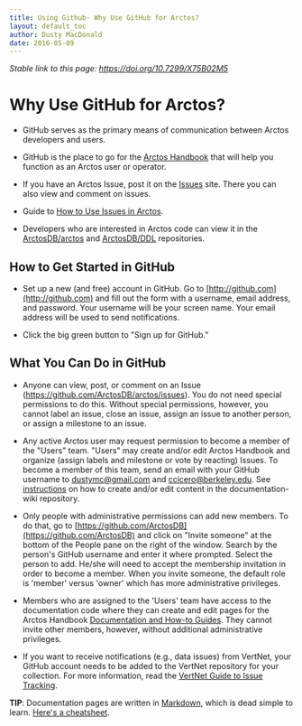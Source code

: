 ```yaml
---
title: Using Github- Why Use GitHub for Arctos?
layout: default_toc
author: Dusty MacDonald
date: 2016-05-09
---
```


_Stable link to this page: https://doi.org/10.7299/X75B02M5_

# Why Use GitHub for Arctos?

* GitHub serves as the primary means of communication between Arctos developers and users.

* GitHub is the place to go for the [Arctos Handbook](https://arctosdb.github.io/documentation-wiki/) that will help you function as an Arctos user or operator. 

* If you have an Arctos Issue, post it on the [Issues](https://github.com/ArctosDB/arctos/issues) site. There you can also view and comment on issues.

* Guide to [How to Use Issues in Arctos](https://arctosdb.github.io/documentation-wiki/how_to/How-to-Use-Issues-in-Arctos.html).

* Developers who are interested in Arctos code can view it in the [ArctosDB/arctos](https://github.com/ArctosDB/arctos) and [ArctosDB/DDL](https://github.com/ArctosDB/DDL) repositories.

## How to Get Started in GitHub

* Set up a new (and free) account in GitHub. Go to [http://github.com](http://github.com) and fill out the form with a username, email address, and password. Your username will be your screen name. Your email address will be used to send notifications.

* Click the big green button to "Sign up for GitHub."

## What You Can Do in GitHub

* Anyone can view, post, or comment on an Issue (<https://github.com/ArctosDB/arctos/issues>). 
You do not need special permissions to do this. Without special permissions, however, you cannot label an issue,
 close an issue, assign an issue to another person, or assign a milestone to an issue.

* Any active Arctos user may request permission to become a member of the "Users" team. 
"Users" may create and/or edit Arctos Handbook and organize (assign labels and milestone or vote by reacting) Issues. 
To become a member of this team, send an email with your GitHub username to dustymc@gmail.com and 
ccicero@berkeley.edu. 
See [instructions](https://arctosdb.github.io/documentation-wiki/how_to/How-to-Create-or-Edit-Content-on-the-Arctos-Wiki) on how to 
create and/or edit content in the documentation-wiki repository.

* Only people with administrative permissions can add new members. To do that, go to [https://github.com/ArctosDB](https://github.com/ArctosDB) and click on "Invite someone" at the bottom of the People pane on the right of the window. Search by the person's GitHub username and enter it where prompted. Select the person to add. He/she will need to accept the membership invitation in order to become a member. When you invite someone, the default role is 'member' versus 'owner' which has more administrative privileges. 

* Members who are assigned to the 'Users' team have access to the documentation code where they can create and 
edit pages for the Arctos Handbook 
[Documentation and How-to Guides](https://github.com/ArctosDB/documentation-wiki/wiki/Index-to-Arctos-Documentation-and-How-To-Guides).
 They cannot invite other members, however, without additional administrative privileges.

* If you want to receive notifications (e.g., data issues) from VertNet, your GitHub account needs to be added to the VertNet 
repository for your collection. For more information, read 
the [VertNet Guide to Issue Tracking](http://vertnet.org/resources/issuetrackingguide.html).

**TIP**: Documentation pages are written in [Markdown](https://guides.github.com/features/mastering-markdown/), which is dead simple 
to learn. [Here's a cheatsheet](https://github.com/adam-p/markdown-here/wiki/Markdown-Cheatsheet).
